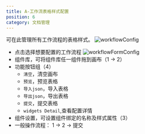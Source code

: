 ```yaml
---
title: A-工作流表格样式配置
position: 6
category: 文档管理
---
```

可在此管理所有工作流程的表格样式。
![workflowConfig](/workflowConfig.png)
- 点击选择想要配置的工作流程
![workflowFormConfig](/workflowFormConfig.png)
- 组件库，可将组件库任一组件拖到画布（1 -> 2）
- 功能按钮组（4）
  + `清空`，清空画布
  + `预览`，预览表格
  + `导入json`，导入表格
  + `导出json`，导出表格
  + `提交`，提交表格
  + `widgets Detail`,查看配置详情
- 组件设置，可设置组件绑定的名称及样式属性（3）
- 一般操作流程： 1 -> 2 -> 提交 

